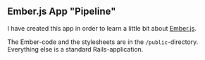 ## Ember.js App "Pipeline"

I have created this app in order to learn a little bit about [Ember.js](http://www.emberjs.com "Ember.js Website").

The Ember-code and the stylesheets are in the `/public`-directory. Everything else is a standard Rails-application.